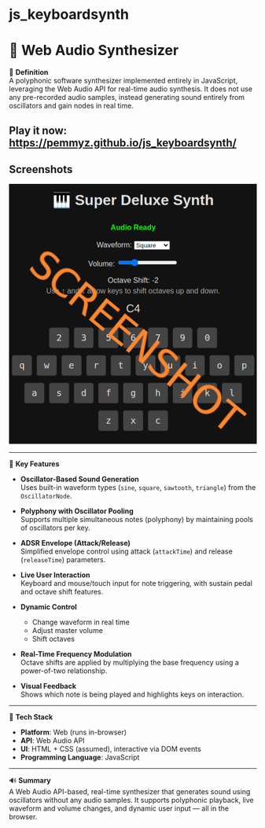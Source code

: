 # js_keyboardsynth

# 🎹 Web Audio Synthesizer

🔧 **Definition**  
A polyphonic software synthesizer implemented entirely in JavaScript, leveraging the Web Audio API for real-time audio synthesis. It does not use any pre-recorded audio samples, instead generating sound entirely from oscillators and gain nodes in real time.

## Play it now: https://pemmyz.github.io/js_keyboardsynth/

## Screenshots
![Game 1](screenshots/game_2.png)

---

🧠 **Key Features**

- **Oscillator-Based Sound Generation**  
  Uses built-in waveform types (`sine`, `square`, `sawtooth`, `triangle`) from the `OscillatorNode`.

- **Polyphony with Oscillator Pooling**  
  Supports multiple simultaneous notes (polyphony) by maintaining pools of oscillators per key.

- **ADSR Envelope (Attack/Release)**  
  Simplified envelope control using attack (`attackTime`) and release (`releaseTime`) parameters.

- **Live User Interaction**  
  Keyboard and mouse/touch input for note triggering, with sustain pedal and octave shift features.

- **Dynamic Control**  
  - Change waveform in real time  
  - Adjust master volume  
  - Shift octaves

- **Real-Time Frequency Modulation**  
  Octave shifts are applied by multiplying the base frequency using a power-of-two relationship.

- **Visual Feedback**  
  Shows which note is being played and highlights keys on interaction.

---

🧩 **Tech Stack**

- **Platform**: Web (runs in-browser)  
- **API**: Web Audio API  
- **UI**: HTML + CSS (assumed), interactive via DOM events  
- **Programming Language**: JavaScript

---

🔊 **Summary**  
A Web Audio API-based, real-time synthesizer that generates sound using oscillators without any audio samples. It supports polyphonic playback, live waveform and volume changes, and dynamic user input — all in the browser.
